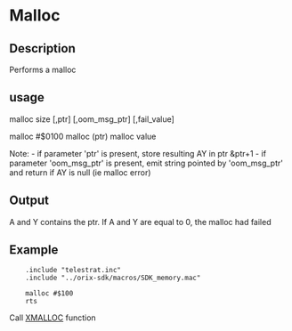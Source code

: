 
# Malloc

## Description

Performs a malloc

## usage

malloc size [,ptr] [,oom_msg_ptr] [,fail_value]

malloc #$0100
malloc (ptr)
malloc value

Note:
    - if parameter 'ptr' is present, store resulting AY in ptr &ptr+1
    - if parameter 'oom_msg_ptr' is present, emit string pointed by
        'oom_msg_ptr' and return if AY is null (ie malloc error)

## Output

A and Y contains the ptr. If A and Y are equal to 0, the malloc had failed

## Example

```ca65
    .include "telestrat.inc"
    .include "../orix-sdk/macros/SDK_memory.mac"

    malloc #$100
    rts
```

Call [XMALLOC](../../../kernel/primitives/xmalloc/) function
